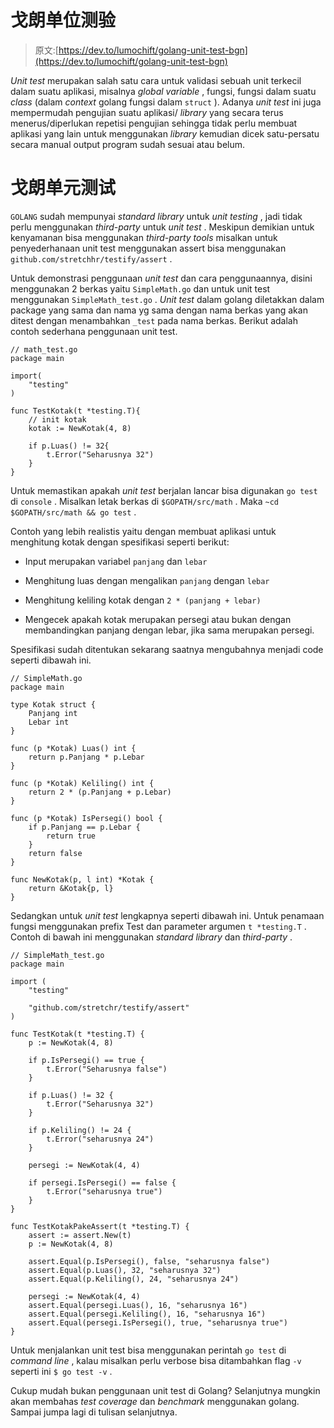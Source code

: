 # 戈朗单位测验

> 原文:[https://dev.to/lumochift/golang-unit-test-bgn](https://dev.to/lumochift/golang-unit-test-bgn)

*Unit test* merupakan salah satu cara untuk validasi sebuah unit terkecil dalam suatu aplikasi, misalnya *global variable* , fungsi, fungsi dalam suatu *class* (dalam *context* golang fungsi dalam `struct` ). Adanya *unit test* ini juga mempermudah pengujian suatu aplikasi/ *library* yang secara terus menerus/diperlukan repetisi pengujian sehingga tidak perlu membuat aplikasi yang lain untuk menggunakan *library* kemudian dicek satu-persatu secara manual output program sudah sesuai atau belum.

# [](#golang-unit-test)戈朗单元测试

`GOLANG` sudah mempunyai *standard library* untuk *unit testing* , jadi tidak perlu menggunakan *third-party* untuk *unit test* . Meskipun demikian untuk kenyamanan bisa menggunakan *third-party tools* misalkan untuk penyederhanaan unit test menggunakan assert bisa menggunakan `github.com/stretchhr/testify/assert` .

Untuk demonstrasi penggunaan *unit test* dan cara penggunaannya, disini menggunakan 2 berkas yaitu `SimpleMath.go` dan untuk unit test menggunakan `SimpleMath_test.go` . *Unit test* dalam golang diletakkan dalam package yang sama dan nama yg sama dengan nama berkas yang akan ditest dengan menambahkan `_test` pada nama berkas. Berikut adalah contoh sederhana penggunaan unit test.

```
// math_test.go
package main

import(
    "testing"
)

func TestKotak(t *testing.T){
    // init kotak
    kotak := NewKotak(4, 8)

    if p.Luas() != 32{
        t.Error("Seharusnya 32")
    }
} 
```

Untuk memastikan apakah *unit test* berjalan lancar bisa digunakan `go test` di `console` . Misalkan letak berkas di `$GOPATH/src/math` . Maka `~cd $GOPATH/src/math && go test` .

Contoh yang lebih realistis yaitu dengan membuat aplikasi untuk menghitung kotak dengan spesifikasi seperti berikut:

*   Input merupakan variabel `panjang` dan `lebar`

*   Menghitung luas dengan mengalikan `panjang` dengan `lebar`

*   Menghitung keliling kotak dengan `2 * (panjang + lebar)`

*   Mengecek apakah kotak merupakan persegi atau bukan dengan membandingkan panjang dengan lebar, jika sama merupakan persegi.

Spesifikasi sudah ditentukan sekarang saatnya mengubahnya menjadi code seperti dibawah ini.

```
// SimpleMath.go
package main

type Kotak struct {
    Panjang int
    Lebar int
}

func (p *Kotak) Luas() int {
    return p.Panjang * p.Lebar
}

func (p *Kotak) Keliling() int {
    return 2 * (p.Panjang + p.Lebar)
}

func (p *Kotak) IsPersegi() bool {
    if p.Panjang == p.Lebar {
        return true
    }
    return false
}

func NewKotak(p, l int) *Kotak {
    return &Kotak{p, l}
} 
```

Sedangkan untuk *unit test* lengkapnya seperti dibawah ini. Untuk penamaan fungsi menggunakan prefix Test dan parameter argumen `t *testing.T` . Contoh di bawah ini menggunakan *standard library* dan *third-party* .

```
// SimpleMath_test.go
package main

import (
    "testing"

    "github.com/stretchr/testify/assert"
)

func TestKotak(t *testing.T) {
    p := NewKotak(4, 8)

    if p.IsPersegi() == true {
        t.Error("Seharusnya false")
    }

    if p.Luas() != 32 {
        t.Error("Seharusnya 32")
    }

    if p.Keliling() != 24 {
        t.Error("seharusnya 24")
    }

    persegi := NewKotak(4, 4)

    if persegi.IsPersegi() == false {
        t.Error("seharusnya true")
    }
}

func TestKotakPakeAssert(t *testing.T) {
    assert := assert.New(t)
    p := NewKotak(4, 8)

    assert.Equal(p.IsPersegi(), false, "seharusnya false")
    assert.Equal(p.Luas(), 32, "seharusnya 32")
    assert.Equal(p.Keliling(), 24, "seharusnya 24")

    persegi := NewKotak(4, 4)
    assert.Equal(persegi.Luas(), 16, "seharusnya 16")
    assert.Equal(persegi.Keliling(), 16, "seharusnya 16")
    assert.Equal(persegi.IsPersegi(), true, "seharusnya true")
} 
```

Untuk menjalankan unit test bisa menggunakan perintah `go test` di *command line* , kalau misalkan perlu verbose bisa ditambahkan flag `-v` seperti ini `$ go test -v` .

Cukup mudah bukan penggunaan unit test di Golang? Selanjutnya mungkin akan membahas *test coverage* dan *benchmark* menggunakan golang. Sampai jumpa lagi di tulisan selanjutnya.